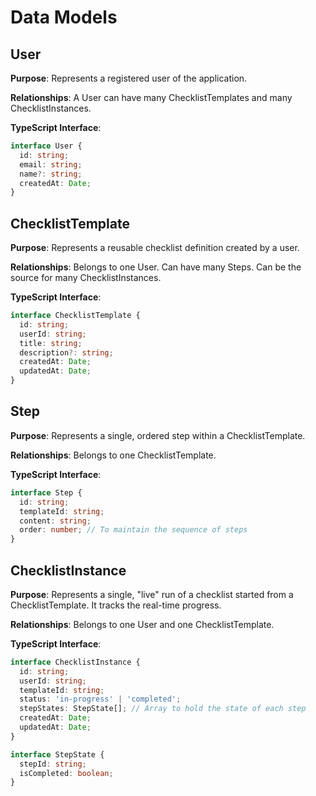 # Data Models

## User

**Purpose**: Represents a registered user of the application.

**Relationships**: A User can have many ChecklistTemplates and many ChecklistInstances.

**TypeScript Interface**:

```typescript
interface User {
  id: string;
  email: string;
  name?: string;
  createdAt: Date;
}
```

## ChecklistTemplate

**Purpose**: Represents a reusable checklist definition created by a user.

**Relationships**: Belongs to one User. Can have many Steps. Can be the source for many ChecklistInstances.

**TypeScript Interface**:

```typescript
interface ChecklistTemplate {
  id: string;
  userId: string;
  title: string;
  description?: string;
  createdAt: Date;
  updatedAt: Date;
}
```

## Step

**Purpose**: Represents a single, ordered step within a ChecklistTemplate.

**Relationships**: Belongs to one ChecklistTemplate.

**TypeScript Interface**:

```typescript
interface Step {
  id: string;
  templateId: string;
  content: string;
  order: number; // To maintain the sequence of steps
}
```

## ChecklistInstance

**Purpose**: Represents a single, "live" run of a checklist started from a ChecklistTemplate. It tracks the real-time progress.

**Relationships**: Belongs to one User and one ChecklistTemplate.

**TypeScript Interface**:

```typescript
interface ChecklistInstance {
  id: string;
  userId: string;
  templateId: string;
  status: 'in-progress' | 'completed';
  stepStates: StepState[]; // Array to hold the state of each step
  createdAt: Date;
  updatedAt: Date;
}

interface StepState {
  stepId: string;
  isCompleted: boolean;
}
``` 
